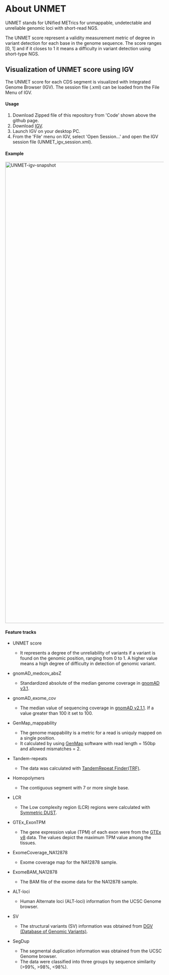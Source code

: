 # About UNMET

UNMET stands for UNified METrics for unmappable, undetectable and unreliable genomic loci with short-read NGS.

The UNMET score represent a validity measurement metric of degree in variant detection for each base in the genome sequence. The score ranges [0, 1] and if it closes to 1 it means a difficulty in variant detection using short-type NGS. 


## Visualization of UNMET score using IGV

The UNMET score for each CDS segment is visualized with Integrated Genome Browser (IGV). The session file (.xml) can be loaded from the File Menu of IGV.


#### Usage

1. Download Zipped file of this repository from 'Code' shown above the github page.
2. Download [IGV](https://software.broadinstitute.org/software/igv/download).
3. Launch IGV on your desktop PC.
4. From the 'File' menu on IGV, select 'Open Session...' and open the IGV session file (UNMET_igv_session.xml).

#### Example
<img width="1467" alt="UNMET-igv-snapshot" src="https://user-images.githubusercontent.com/2074467/115367252-02c40580-a201-11eb-9133-4eab9bdbe22e.png">


#### Feature tracks

* UNMET score
	* It represents a degree of the unreliability of variants if a variant is found on the genomic position, ranging from 0 to 1. A higher value means a high degree of difficulty in detection of genomic variant.

* gnomAD_medcov_absZ
	* Standardized absolute of the median genome coverage in [gnomAD v3.1](https://gnomad.broadinstitute.org/downloads).

* gnomAD_exome_cov
	* The median value of sequencing coverage in [gnomAD v2.1.1](https://gnomad.broadinstitute.org/downloads). If a value greater than 100 it set to 100.

* GenMap_mappability
	* The genome mappability is a metric for a read is uniquly mapped on a single position.
	* It calculated by using [GenMap](https://academic.oup.com/bioinformatics/article/36/12/3687/5815974) software with read length = 150bp and allowed mismatches = 2.

* Tandem-repeats
	* The data was calculated with [TandemRepeat Finder(TRF)](https://academic.oup.com/nar/article/27/2/573/1061099).

* Homopolymers
	* The contiguous segment with 7 or more single base.

* LCR
	* The Low complexity region (LCR) regions were calculated with [Symmetric DUST](https://www.liebertpub.com/doi/10.1089/cmb.2006.13.1028?url_ver=Z39.88-2003&rfr_id=ori:rid:crossref.org&rfr_dat=cr_pub%20%200pubmed).

* GTEx_ExonTPM
	* The gene expression value (TPM) of each exon were from the [GTEx v8](https://gtexportal.org/home/) data. The values depict the maximum TPM value among the tissues.

* ExomeCoverage_NA12878
  * Exome coverage map for the NA12878 sample.

* ExomeBAM_NA12878
  * The BAM file of the exome data for the NA12878 sample.

* ALT-loci
	* Human Alternate loci (ALT-loci) information from the UCSC Genome browser.

* SV
	* The structural variants (SV) information was obtained from [DGV (Database of Genomic Variants)](http://dgv.tcag.ca/dgv/app/home).

* SegDup
	* The segmental duplication information was obtained from the UCSC Genome browser.
	* The data were classified into three groups by sequence similarity (>99%, >98%, <98%).





